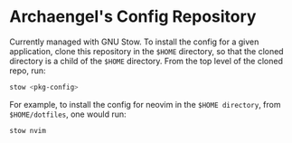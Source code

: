 # Archaengel's Config Repository

Currently managed with GNU Stow. To install the config for a given application,
clone this repository in the `$HOME` directory, so that the cloned directory is a
child of the `$HOME` directory. From the top level of the cloned repo, run:

```sh
stow <pkg-config>
```

For example, to install the config for neovim in the `$HOME directory`, from
`$HOME/dotfiles`, one would run:

```sh
stow nvim
```
